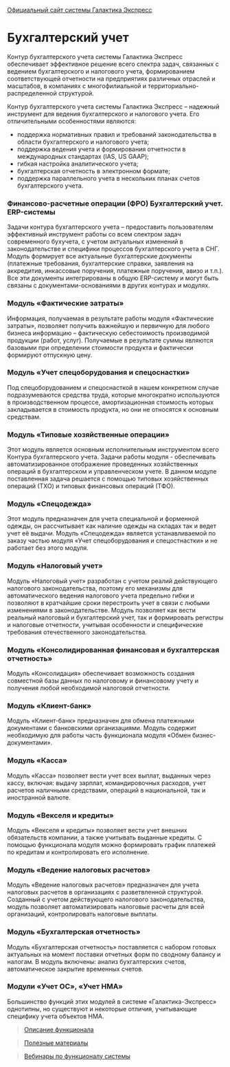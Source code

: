 [Официальный сайт системы Галактика Экспресс](http://galaktika-express.ru/)


# Бухгалтерский учет #

Контур бухгалтерского учета системы Галактика Экспресс обеспечивает эффективное решение всего спектра задач, связанных с ведением бухгалтерского и налогового учета, формированием соответствующей отчетности на предприятиях различных отраслей и масштабов, в компаниях с многофилиальной и территориально-распределенной структурой.

Контур бухгалтерского учета системы Галактика Экспресс – надежный инструмент для ведения бухгалтерского и налогового учета. Его отличительными особенностями являются:

  * поддержка нормативных правил и требований законодательства в области бухгалтерского и налогового учета;
  * поддержка ведения учета и формирования отчетности в международных стандартах (IAS, US GAAP);
  * гибкая настройка аналитического учета;
  * бухгалтерская отчетность в электронном формате;
  * поддержка параллельного учета в нескольких планах счетов бухгалтерского учета.

### Финансово-расчетные операции (ФРО) Бухгалтерский учет. ERP-системы ###

Задачи контура бухгалтерского учета – предоставить пользователям эффективный инструмент работы со всем спектром задач современного бухучета, с учетом актуальных изменений в законодательстве и специфики процессов бухгалтерского учета в СНГ. Модуль формирует все актуальные бухгалтерские документы (платежные требования, бухгалтерские справки, заявления на аккредитив, инкассовые поручения, платежные поручения, авизо и т.п.). Все эти документы интегрированы в общую ERP-систему и могут быть связаны с документами-основаниями в других контурах и модулях.

### Модуль «Фактические затраты» ###

Информация, получаемая в результате работы модуля «Фактические затраты», позволяет получить важнейшую и первичную для любого бизнеса информацию – фактическую себестоимость производимой продукции (работ, услуг). Получаемые в результате суммы являются базовыми при определении стоимости продукта и фактически формируют отпускную цену.

### Модуль «Учет спецоборудования и спецоснастки» ###

Под спецоборудованием и спецоснасткой в нашем конкретном случае подразумеваются средства труда, которые многократно используются в производственном процессе, амортизационная стоимость которых закладывается в стоимость продукта, но они не относятся к основным средствам.

### Модуль «Типовые хозяйственные операции» ###

Этот модуль является основным исполнительным инструментом всего Контура бухгалтерского учета. Задачи работы модуля - обеспечивать автоматизированное отображение проведенных хозяйственных операций в бухгалтерском и управленческом учете. В данном модуле поставленная задача решается с помощью типовых хозяйственных операций (ТХО) и типовых финансовых операций (ТФО).

### Модуль «Спецодежда» ###

Этот модуль предназначен для учета специальной и форменной одежды, он рассчитывает как наличие одежды на складах так и ведет учет её выдачи. Модуль «Спецодежда» является устанавливаемой по заказу частью модуля «Учет спецоборудования и спецостнастки» и не работает без этого модуля.

### Модуль «Налоговый учет» ###

Модуль «Налоговый учет» разработан с учетом реалий действующего налогового законодательства, поэтому его механизмы для автоматического ведения налогового учета предельно гибки и позволяют в кратчайшие сроки перестроить учет в связи с любыми изменениями в законодательстве. Модуль позволяет как вести реальный налоговый и бухгалтерский учет, так и формировать регистры и налоговые отчетности, учитывая особенности и специфические требования отечественного законодательства.

### Модуль «Консолидированная финансовая и бухгалтерская отчетность» ###

Модуль «Консолидация» обеспечивает возможность создания совместной базы данных по налоговому и финансовому учету и получения любой необходимой налоговой отчетности.

### Модуль «Клиент-банк» ###

Модуль «Клиент-банк» предназначен для обмена платежными документами с банковскими организациями. Модуль содержит необходимую для работы часть функционала модуля «Обмен бизнес-документами».

### Модуль «Касса» ###

Модуль «Касса» позволяет вести учет всех выплат, выданных через кассу, включая: выдачу зарплат, командировочных расходов, учет расчетов наличными средствами, операций в национальной, так и иностранной валюте.

### Модуль «Векселя и кредиты» ###

Модуль «Векселя и кредиты» позволяет вести учет внешних обязательств компании, а также учитывать выданные кредиты. С помощью функционала модуля можно формировать график платежей по кредитам и контролировать его исполнение.

### Модуль «Ведение налоговых расчетов» ###

Модуль «Ведение налоговых расчетов» предназначен для учета налоговых расчетов в организациях с разветвленной структурой. Созданный с учетом действующего налогового законодательства, модуль позволяет автоматизировать налоговые расчеты для всей организаций, контролировать налоговые выплаты.

### Модуль «Бухгалтерская отчетность» ###

Модуль «Бухгалтерская отчетность» поставляется с набором готовых актуальных на момент поставки отчетных форм по сводному балансу и налогам. В модуль включены: анализ бухгалтерских счетов, автоматическое закрытие временных счетов.

### Модули «Учет ОС», «Учет НМА» ###

Большинство функций этих модулей в системе «Галактика-Экспресс» однотипны, но существуют и некоторые отличия, учитывающие специфику учета объектов НМА.


> [Описание функционала](http://express.galaktika.ru/partition/accounting-department.php)

> [Полезные материалы](ppt_and_pdf.md)

> [Вебинары по функционалу системы](Vebinar.md)